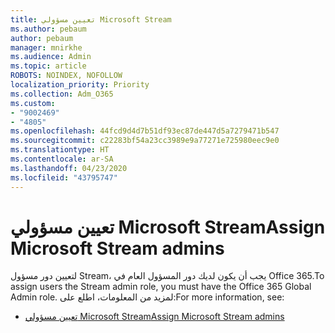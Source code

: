 ```yaml
---
title: تعيين مسؤولي Microsoft Stream
ms.author: pebaum
author: pebaum
manager: mnirkhe
ms.audience: Admin
ms.topic: article
ROBOTS: NOINDEX, NOFOLLOW
localization_priority: Priority
ms.collection: Adm_O365
ms.custom:
- "9002469"
- "4805"
ms.openlocfilehash: 44fcd9d4d7b51df93ec87de447d5a7279471b547
ms.sourcegitcommit: c22283bf54a23cc3989e9a77271e725980eec9e0
ms.translationtype: HT
ms.contentlocale: ar-SA
ms.lasthandoff: 04/23/2020
ms.locfileid: "43795747"
---
```

# <a name="assign-microsoft-stream-admins"></a><span data-ttu-id="d9faf-102">تعيين مسؤولي Microsoft Stream</span><span class="sxs-lookup"><span data-stu-id="d9faf-102">Assign Microsoft Stream admins</span></span>

<span data-ttu-id="d9faf-103">لتعيين دور مسؤول Stream، يجب أن يكون لديك دور المسؤول العام في Office 365.</span><span class="sxs-lookup"><span data-stu-id="d9faf-103">To assign users the Stream admin role, you must have the Office 365 Global Admin role.</span></span> <span data-ttu-id="d9faf-104">لمزيد من المعلومات، اطلع على:</span><span class="sxs-lookup"><span data-stu-id="d9faf-104">For more information, see:</span></span>

- [<span data-ttu-id="d9faf-105">تعيين مسؤولي Microsoft Stream</span><span class="sxs-lookup"><span data-stu-id="d9faf-105">Assign Microsoft Stream admins</span></span>](https://docs.microsoft.com/stream/assign-administrator-user-role)

